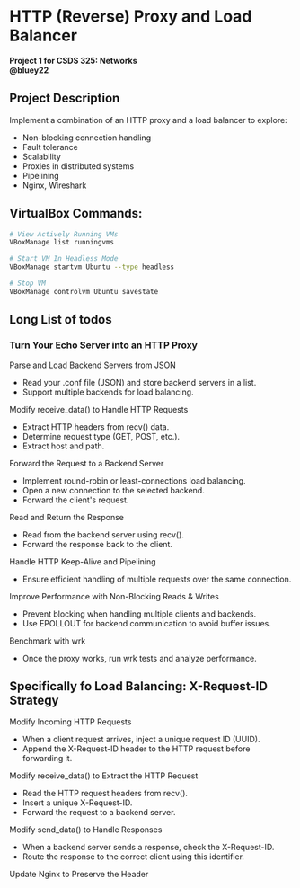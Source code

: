 # HTTP (Reverse) Proxy and Load Balancer
**Project 1 for CSDS 325: Networks**  
**@bluey22**  

## Project Description
Implement a combination of an HTTP proxy and a load balancer to explore:
- Non-blocking connection handling
- Fault tolerance
- Scalability
- Proxies in distributed systems
- Pipelining
- Nginx, Wireshark

## VirtualBox Commands: 
```bash
# View Actively Running VMs
VBoxManage list runningvms

# Start VM In Headless Mode
VBoxManage startvm Ubuntu --type headless

# Stop VM
VBoxManage controlvm Ubuntu savestate
```

## Long List of todos
### Turn Your Echo Server into an HTTP Proxy
Parse and Load Backend Servers from JSON
- Read your .conf file (JSON) and store backend servers in a list.
- Support multiple backends for load balancing.

Modify receive_data() to Handle HTTP Requests
- Extract HTTP headers from recv() data.
- Determine request type (GET, POST, etc.).
- Extract host and path.

Forward the Request to a Backend Server
- Implement round-robin or least-connections load balancing.
- Open a new connection to the selected backend.
- Forward the client's request.

Read and Return the Response
- Read from the backend server using recv().
- Forward the response back to the client.

Handle HTTP Keep-Alive and Pipelining
- Ensure efficient handling of multiple requests over the same connection.

Improve Performance with Non-Blocking Reads & Writes
- Prevent blocking when handling multiple clients and backends.
- Use EPOLLOUT for backend communication to avoid buffer issues.

Benchmark with wrk
- Once the proxy works, run wrk tests and analyze performance.

## Specifically fo Load Balancing: X-Request-ID Strategy
Modify Incoming HTTP Requests
- When a client request arrives, inject a unique request ID (UUID).
- Append the X-Request-ID header to the HTTP request before forwarding it.

Modify receive_data() to Extract the HTTP Request
- Read the HTTP request headers from recv().
- Insert a unique X-Request-ID.
- Forward the request to a backend server.

Modify send_data() to Handle Responses
- When a backend server sends a response, check the X-Request-ID.
- Route the response to the correct client using this identifier.

Update Nginx to Preserve the Header
